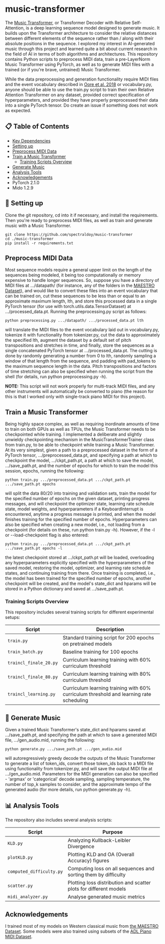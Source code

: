 # music-transformer

The [Music Transformer](https://arxiv.org/abs/1809.04281), or Transformer Decoder with Relative Self-Attention, is a deep learning sequence model designed to generate music. It builds upon the Transformer architecture to consider the relative distances between different elements of the sequence rather than / along with their absolute positions in the sequence. I explored my interest in AI-generated music through this project and learned quite a bit about current research in the field of AI in terms of both algorithms and architectures. This repository contains Python scripts to preprocess MIDI data, train a pre-LayerNorm Music Transformer using PyTorch, as well as to generate MIDI files with a trained (or if you're brave, untrained) Music Transformer.

While the data preprocessing and generation functionality require MIDI files and the event vocabulary described in [Oore et al. 2018](https://arxiv.org/pdf/1808.03715.pdf) or vocabulary.py, anyone should be able to use the train.py script to train their own Relative Attention Transformer on any dataset, provided correct specification of hyperparameters, and provided they have properly preprocessed their data into a single PyTorch tensor. Do create an issue if something does not work as expected.

## 📋 Table of Contents
- [Key Dependencies](#key-dependencies)
- [Setting up](#setting-up)
- [Preprocess MIDI Data](#preprocess-midi-data)
- [Train a Music Transformer](#train-a-music-transformer)
  - [Training Scripts Overview](#training-scripts-overview)
- [Generate Music](#generate-music)
- [Analysis Tools](#analysis-tools)
- [Acknowledgements](#acknowledgements)
- PyTorch 2.1.0
- Mido 1.2.9

## 🚀 Setting up
Clone the git repository, cd into it if necessary, and install the requirements. Then you're ready to preprocess MIDI files, as well as train and generate music with a Music Transformer.

```shell
git clone https://github.com/spectraldoy/music-transformer
cd ./music-transformer
pip install -r requirements.txt
```

## Preprocess MIDI Data
Most sequence models require a general upper limit on the length of the sequences being modeled, it being too computationally or memory expensive to handle longer sequences. So, suppose you have a directory of MIDI files at .../datapath/ (for instance, any of the folders in the [MAESTRO Dataset](https://magenta.tensorflow.org/datasets/maestro)), and would like to convert these files into an event vocabulary that can be trained on, cut these sequences to be less than or equal to an approximate maximum length, lth, and store this processed data in a single PyTorch tensor (for use with torch.utils.data.TensorDataset) at .../processed_data.pt. Running the preprocessing.py script as follows:

```shell
python preprocessing.py .../datapath/ .../processed_data.pt lth
```

will translate the MIDI files to the event vocabulary laid out in vocabulary.py, tokenize it with functionality from tokenizer.py, cut the data to approximately the specified lth, augment the dataset by a default set of pitch transpositions and stretches in time, and finally, store the sequences as a single concatenated PyTorch tensor at .../processed_data.pt. The cutting is done by randomly generating a number from 0 to lth, randomly sampling a window of that length from the sequence, and padding with pad_tokens to the maximum sequence length in the data. Pitch transpositions and factors of time stretching can also be specified when running the script from the shell (for details, run python preprocessing.py -h).

**NOTE:** This script will not work properly for multi-track MIDI files, and any other instruments will automatically be converted to piano (the reason for this is that I worked only with single-track piano MIDI for this project).

## Train a Music Transformer
Being highly space complex, as well as requiring inordinate amounts of time to train on both GPUs as well as TPUs, the Music Transformer needs to be checkpointed while training. I implemented a deliberate and slightly unwieldy checkpointing mechanism in the MusicTransformerTrainer class from train.py, to be able to checkpoint while training a Music Transformer. At its very simplest, given a path to a preprocessed dataset in the form of a PyTorch tensor, .../preprocessed_data.pt, and specifying a path at which to checkpoint the model, .../ckpt_path.pt, a path at which to save the model, .../save_path.pt, and the number of epochs for which to train the model this session, epochs, running the following:

```shell
python train.py .../preprocessed_data.pt .../ckpt_path.pt .../save_path.pt epochs
```

will split the data 80/20 into training and validation sets, train the model for the specified number of epochs on the given dataset, printing progress messages, and will checkpoint the optimizer state, learning rate schedule state, model weights, and hyperparameters if a KeyboardInterrupt is encountered, anytime a progress message is printed, and when the model finishes training for the specified number of epochs. Hyperparameters can also be specified when creating a new model, i.e., not loading from a checkpoint (for details on these, run python train.py -h). However, if the -l or --load-checkpoint flag is also entered:

```shell
python train.py .../preprocessed_data.pt .../ckpt_path.pt .../save_path.pt epochs -l
```

the latest checkpoint stored at .../ckpt_path.pt will be loaded, overloading any hyperparameters explicitly specified with the hyperparameters of the saved model, restoring the model, optimizer, and learning rate schedule states, and continuing training from there. Once training is completed, i.e., the model has been trained for the specified number of epochs, another checkpoint will be created, and the model's state_dict and hparams will be stored in a Python dictionary and saved at .../save_path.pt.

### Training Scripts Overview

This repository includes several training scripts for different experimental setups:

| Script | Description |
|--------|-------------|
| `train.py` | Standard training script for 200 epochs on pretrained models |
| `train_batch.py` | Baseline training for 100 epochs |
| `traincl_finale_20.py` | Curriculum learning training with 60% curriculum threshold |
| `traincl_finale_80.py` | Curriculum learning training with 80% curriculum threshold |
| `traincl_learning.py` | Curriculum learning training with 60% curriculum threshold and learning rate scheduling |

## 🎵 Generate Music
Given a trained Music Transformer's state_dict and hparams saved at .../save_path.pt, and specifying the path at which to save a generated MIDI file, .../gen_audio.mid, running the following:

```shell
python generate.py .../save_path.pt .../gen_audio.mid
```

will autoregressively greedy decode the outputs of the Music Transformer to generate a list of token_ids, convert those token_ids back to a MIDI file using functionality from tokenizer.py, and will save the output MIDI file at .../gen_audio.mid. Parameters for the MIDI generation can also be specified - 'argmax' or 'categorical' decode sampling, sampling temperature, the number of top_k samples to consider, and the approximate tempo of the generated audio (for more details, run python generate.py -h).

## 📊 Analysis Tools

The repository also includes several analysis scripts:

| Script | Purpose |
|--------|---------|
| `KLD.py` | Analyzing Kullback-Leibler Divergence |
| `plotKLD.py` | Plotting KLD and OA (Overall Accuracy) figures |
| `computed_difficulty.py` | Computing loss on all sequences and sorting them by difficulty |
| `scatter.py` | Plotting loss distribution and scatter plots for different models |
| `midi_analyzer.py` | Analyse generated music metrics |

## Acknowledgements

I trained most of my models on Western classical music from [the MAESTRO Dataset](https://magenta.tensorflow.org/datasets/maestro). Some models were also trained using subsets of the [ADL Piano MIDI Dataset](https://github.com/lucasnfe/adl-piano-midi/).
